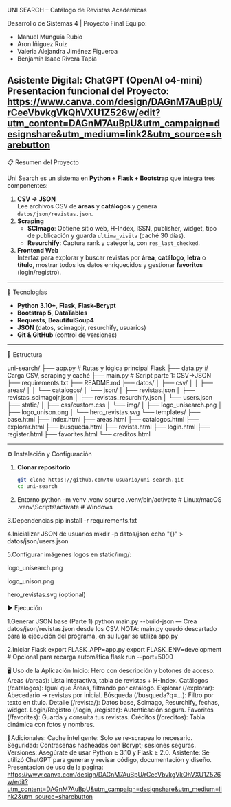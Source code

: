 UNI SEARCH – Catálogo de Revistas Académicas

Desarrollo de Sistemas 4 | Proyecto Final 
Equipo:  
- Manuel Munguía Rubio  
- Aron Iñiguez Ruiz  
- Valeria Alejandra Jiménez Figueroa  
- Benjamín Isaac Rivera Tapia  

Asistente Digital: ChatGPT (OpenAI o4-mini)
Presentacion funcional del Proyecto: https://www.canva.com/design/DAGnM7AuBpU/rCeeVbvkgVkQhVXU1Z526w/edit?utm_content=DAGnM7AuBpU&utm_campaign=designshare&utm_medium=link2&utm_source=sharebutton
---

📋 Resumen del Proyecto

Uni Search es un sistema en **Python + Flask + Bootstrap** que integra tres componentes:

1. **CSV → JSON**  
   Lee archivos CSV de **áreas** y **catálogos** y genera `datos/json/revistas.json`.  
2. **Scraping**  
   - **SCImago**: Obtiene sitio web, H-Index, ISSN, publisher, widget, tipo de publicación y guarda `ultima_visita` (caché 30 días).  
   - **Resurchify**: Captura rank y categoría, con `res_last_checked`.  
3. **Frontend Web**  
   Interfaz para explorar y buscar revistas por **área**, **catálogo**, **letra** o **título**, mostrar todos los datos enriquecidos y gestionar **favoritos** (login/registro).

---

🚀 Tecnologías

- **Python 3.10+**, **Flask**, **Flask-Bcrypt**  
- **Bootstrap 5**, **DataTables**  
- **Requests**, **BeautifulSoup4**  
- **JSON** (datos, scimagojr, resurchify, usuarios)  
- **Git & GitHub** (control de versiones)

---

📂 Estructura

uni-search/
├── app.py # Rutas y lógica principal Flask
├── data.py # Carga CSV, scraping y caché
├── main.py # Script parte 1: CSV→JSON
├── requirements.txt
├── README.md
├── datos/
│ ├── csv/
│ │ ├── areas/
│ │ └── catalogos/
│ └── json/
│ ├── revistas.json
│ ├── revistas_scimagojr.json
│ ├── revistas_resurchify.json
│ └── users.json
├── static/
│ ├── css/custom.css
│ └── img/
│ ├── logo_unisearch.png
│ ├── logo_unison.png
│ └── hero_revistas.svg
└── templates/
├── base.html
├── index.html
├── areas.html
├── catalogos.html
├── explorar.html
├── busqueda.html
├── revista.html
├── login.html
├── register.html
├── favorites.html
└── creditos.html

---

⚙️ Instalación y Configuración

1. **Clonar repositorio**  
   ```bash
   git clone https://github.com/tu-usuario/uni-search.git
   cd uni-search

2. Entorno
python -m venv .venv
source .venv/bin/activate    # Linux/macOS
.venv\Scripts\activate       # Windows


3.Dependencias
pip install -r requirements.txt

4.Inicializar JSON de usuarios
mkdir -p datos/json
echo "{}" > datos/json/users.json

5.Configurar imágenes
logos en static/img/:

logo_unisearch.png

logo_unison.png

hero_revistas.svg (optional)

▶️ Ejecución

1.Generar JSON base (Parte 1)
python main.py --build-json
— Crea datos/json/revistas.json desde los CSV.
NOTA: main.py quedó descartado para la ejecución del programa, en su lugar se utiliza app.py

2.Iniciar Flask
export FLASK_APP=app.py
export FLASK_ENV=development   # Opcional para recarga automática
flask run --port=5000

🖥️ Uso de la Aplicación
Inicio: Hero con descripción y botones de acceso.
Áreas (/areas): Lista interactiva, tabla de revistas + H-Index.
Catálogos (/catalogos): Igual que Áreas, filtrando por catálogo.
Explorar (/explorar): Abecedario → revistas por inicial.
Búsqueda (/busqueda?q=…): Filtro por texto en título.
Detalle (/revista/<nombre>): Datos base, Scimago, Resurchify, fechas, widget.
Login/Registro (/login, /register): Autenticación segura.
Favoritos (/favorites): Guarda y consulta tus revistas.
Créditos (/creditos): Tabla dinámica con fotos y nombres.

📝Adicionales:
Cache inteligente: Solo se re-scrapea lo necesario.
Seguridad: Contraseñas hasheadas con Bcrypt; sesiones seguras.
Versiones: Asegúrate de usar Python ≥ 3.10 y Flask ≥ 2.0.
Asistente: Se utilizó ChatGPT para generar y revisar código, documentación y diseño.
Presentacion de uso de la pagina: https://www.canva.com/design/DAGnM7AuBpU/rCeeVbvkgVkQhVXU1Z526w/edit?utm_content=DAGnM7AuBpU&utm_campaign=designshare&utm_medium=link2&utm_source=sharebutton
